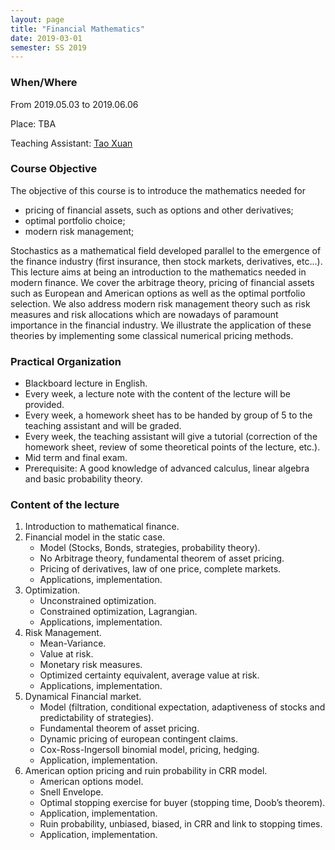 ```yaml
---
layout: page
title: "Financial Mathematics"
date: 2019-03-01
semester: SS 2019
---
```

### When/Where


From 2019.05.03 to 2019.06.06

Place: TBA

Teaching Assistant: [Tao Xuan](mailto:taoxuan@sjtu.edu.cn)

### Course Objective

The objective of this course is to introduce the mathematics needed for

* pricing of financial assets, such as options and other derivatives;
* optimal portfolio choice;
* modern risk management;

Stochastics as a mathematical field developed parallel to the emergence of the finance industry (first insurance, then stock markets, derivatives, etc...).
This lecture aims at being an introduction to the mathematics needed in modern finance.
We cover the arbitrage theory, pricing of financial assets such as European and American options as well as the optimal portfolio selection.
We also address modern risk management theory such as risk measures and risk allocations which are nowadays of paramount importance in the financial industry.
We illustrate the application of these theories by implementing some classical numerical pricing methods.

### Practical Organization

* Blackboard lecture in English.
* Every week, a lecture note with the content of the lecture will be provided.
* Every week, a homework sheet has to be handed by group of 5 to the teaching assistant and will be graded.
* Every week, the teaching assistant will give a tutorial (correction of the homework sheet, review of some theoretical points of the lecture, etc.).
* Mid term and final exam.
* Prerequisite: A good knowledge of advanced calculus, linear algebra and basic probability theory.

### Content of the lecture


1. Introduction to mathematical finance.
2. Financial model in the static case.
    * Model (Stocks, Bonds, strategies, probability theory).
    * No Arbitrage theory, fundamental theorem of asset pricing.
    * Pricing of derivatives, law of one price, complete markets.
    * Applications, implementation.
3. Optimization.
    * Unconstrained optimization.
    * Constrained optimization, Lagrangian.
    * Applications, implementation.
4. Risk Management.
    * Mean-Variance.
    * Value at risk.
    * Monetary risk measures.
    * Optimized certainty equivalent, average value at risk.
    * Applications, implementation.
5. Dynamical Financial market.
    * Model (filtration, conditional expectation, adaptiveness of stocks and predictability of strategies).
    * Fundamental theorem of asset pricing.
    * Dynamic pricing of european contingent claims.
    * Cox-Ross-Ingersoll binomial model, pricing, hedging.
    * Application, implementation.
6. American option pricing and ruin probability in CRR model.
    * American options model.
    * Snell Envelope.
    * Optimal stopping exercise for buyer (stopping time, Doob’s theorem).
    * Application, implementation.
    * Ruin probability, unbiased, biased, in CRR and link to stopping times.
    * Application, implementation.
